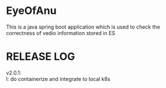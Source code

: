 # EyeOfAnu
This is a java spring boot application which is used to check the correctness of vedio information stored in ES



# RELEASE LOG
v2.0.1:  
I: do containerize and integrate to local k8s  
